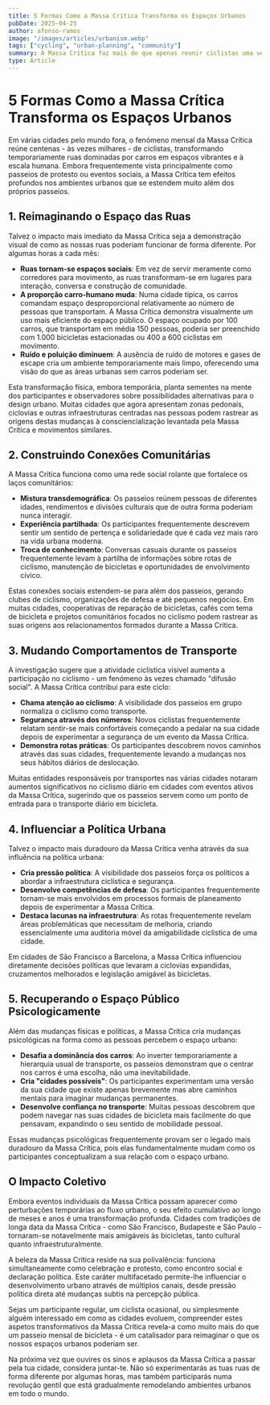 ```yaml
---
title: 5 Formas Como a Massa Crítica Transforma os Espaços Urbanos
pubDate: 2025-04-25
author: afonso-ramos
image: "/images/articles/urbanism.webp"
tags: ["cycling", "urban-planning", "community"]
summary: A Massa Crítica faz mais do que apenas reunir ciclistas uma vez por mês. Descobre como estes eventos ciclísticos estão a transformar as cidades.
type: Article
---
```


# 5 Formas Como a Massa Crítica Transforma os Espaços Urbanos

Em várias cidades pelo mundo fora, o fenómeno mensal da Massa Crítica reúne centenas - às vezes milhares - de ciclistas, transformando temporariamente ruas dominadas por carros em espaços vibrantes e à escala humana. Embora frequentemente vista principalmente como passeios de protesto ou eventos sociais, a Massa Crítica tem efeitos profundos nos ambientes urbanos que se estendem muito além dos próprios passeios.

## 1. Reimaginando o Espaço das Ruas

Talvez o impacto mais imediato da Massa Crítica seja a demonstração visual de como as nossas ruas poderiam funcionar de forma diferente. Por algumas horas a cada mês:

- **Ruas tornam-se espaços sociais**: Em vez de servir meramente como corredores para movimento, as ruas transformam-se em lugares para interação, conversa e construção de comunidade.
- **A proporção carro-humano muda**: Numa cidade típica, os carros comandam espaço desproporcional relativamente ao número de pessoas que transportam. A Massa Crítica demonstra visualmente um uso mais eficiente do espaço público. O espaço ocupado por 100 carros, que transportam em média 150 pessoas, poderia ser preenchido com 1.000 bicicletas estacionadas ou 400 a 600 ciclistas em movimento.
- **Ruído e poluição diminuem**: A ausência de ruído de motores e gases de escape cria um ambiente temporariamente mais limpo, oferecendo uma visão do que as áreas urbanas sem carros poderiam ser.

Esta transformação física, embora temporária, planta sementes na mente dos participantes e observadores sobre possibilidades alternativas para o design urbano. Muitas cidades que agora apresentam zonas pedonais, ciclovias e outras infraestruturas centradas nas pessoas podem rastrear as origens destas mudanças à consciencialização levantada pela Massa Crítica e movimentos similares.

## 2. Construindo Conexões Comunitárias

A Massa Crítica funciona como uma rede social rolante que fortalece os laços comunitários:

- **Mistura transdemográfica**: Os passeios reúnem pessoas de diferentes idades, rendimentos e divisões culturais que de outra forma poderiam nunca interagir.
- **Experiência partilhada**: Os participantes frequentemente descrevem sentir um sentido de pertença e solidariedade que é cada vez mais raro na vida urbana moderna.
- **Troca de conhecimento**: Conversas casuais durante os passeios frequentemente levam à partilha de informações sobre rotas de ciclismo, manutenção de bicicletas e oportunidades de envolvimento cívico.

Estas conexões sociais estendem-se para além dos passeios, gerando clubes de ciclismo, organizações de defesa e até pequenos negócios. Em muitas cidades, cooperativas de reparação de bicicletas, cafés com tema de bicicleta e projetos comunitários focados no ciclismo podem rastrear as suas origens aos relacionamentos formados durante a Massa Crítica.

## 3. Mudando Comportamentos de Transporte

A investigação sugere que a atividade ciclística visível aumenta a participação no ciclismo - um fenómeno às vezes chamado "difusão social". A Massa Crítica contribui para este ciclo:

- **Chama atenção ao ciclismo**: A visibilidade dos passeios em grupo normaliza o ciclismo como transporte.
- **Segurança através dos números**: Novos ciclistas frequentemente relatam sentir-se mais confortáveis começando a pedalar na sua cidade depois de experimentar a segurança de um evento da Massa Crítica.
- **Demonstra rotas práticas**: Os participantes descobrem novos caminhos através das suas cidades, frequentemente levando a mudanças nos seus hábitos diários de deslocação.

Muitas entidades responsáveis por transportes nas várias cidades notaram aumentos significativos no ciclismo diário em cidades com eventos ativos da Massa Crítica, sugerindo que os passeios servem como um ponto de entrada para o transporte diário em bicicleta.

## 4. Influenciar a Política Urbana

Talvez o impacto mais duradouro da Massa Crítica venha através da sua influência na política urbana:

- **Cria pressão política**: A visibilidade dos passeios força os políticos a abordar a infraestrutura ciclística e segurança.
- **Desenvolve competências de defesa**: Os participantes frequentemente tornam-se mais envolvidos em processos formais de planeamento depois de experimentar a Massa Crítica.
- **Destaca lacunas na infraestrutura**: As rotas frequentemente revelam áreas problemáticas que necessitam de melhoria, criando essencialmente uma auditoria móvel da amigabilidade ciclística de uma cidade.

Em cidades de São Francisco a Barcelona, a Massa Crítica influenciou diretamente decisões políticas que levaram a ciclovias expandidas, cruzamentos melhorados e legislação amigável às bicicletas.

## 5. Recuperando o Espaço Público Psicologicamente

Além das mudanças físicas e políticas, a Massa Crítica cria mudanças psicológicas na forma como as pessoas percebem o espaço urbano:

- **Desafia a dominância dos carros**: Ao inverter temporariamente a hierarquia usual de transporte, os passeios demonstram que o centrar nos carros é uma escolha, não uma inevitabilidade.
- **Cria "cidades possíveis"**: Os participantes experimentam uma versão da sua cidade que existe apenas brevemente mas abre caminhos mentais para imaginar mudanças permanentes.
- **Desenvolve confiança no transporte**: Muitas pessoas descobrem que podem navegar nas suas cidades de bicicleta mais facilmente do que pensavam, expandindo o seu sentido de mobilidade pessoal.

Essas mudanças psicológicas frequentemente provam ser o legado mais duradouro da Massa Crítica, pois elas fundamentalmente mudam como os participantes conceptualizam a sua relação com o espaço urbano.

## O Impacto Coletivo

Embora eventos individuais da Massa Crítica possam aparecer como perturbações temporárias ao fluxo urbano, o seu efeito cumulativo ao longo de meses e anos é uma transformação profunda. Cidades com tradições de longa data da Massa Crítica - como São Francisco, Budapeste e São Paulo - tornaram-se notavelmente mais amigáveis às bicicletas, tanto cultural quanto infraestruturalmente.

A beleza da Massa Crítica reside na sua polivalência: funciona simultaneamente como celebração e protesto, como encontro social e declaração política. Este caráter multifacetado permite-lhe influenciar o desenvolvimento urbano através de múltiplos canais, desde pressão política direta até mudanças subtis na percepção pública.

Sejas um participante regular, um ciclista ocasional, ou simplesmente alguém interessado em como as cidades evoluem, compreender estes aspetos transformativos da Massa Crítica revela-a como muito mais do que um passeio mensal de bicicleta - é um catalisador para reimaginar o que os nossos espaços urbanos poderiam ser.

Na próxima vez que ouvires os sinos e aplausos da Massa Crítica a passar pela tua cidade, considera juntar-te. Não só experimentarás as tuas ruas de forma diferente por algumas horas, mas também participarás numa revolução gentil que está gradualmente remodelando ambientes urbanos em todo o mundo.
